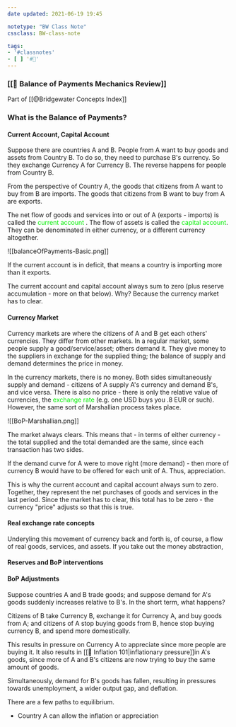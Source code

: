 ```yaml
---
date updated: 2021-06-19 19:45

notetype: "BW Class Note"
cssclass: BW-class-note

tags: 
- '#classnotes'
- [ ] '#🚧'
---
```


### [[🚧 Balance of Payments Mechanics Review]]
Part of [[@Bridgewater Concepts Index]]

### What is the Balance of Payments?

#### Current Account, Capital Account

Suppose there are countries A and B. People from A want to buy goods and assets from Country B. To do so, they need to purchase B's currency. So they exchange Currency A for Currency B. The reverse happens for people from Country B. 

From the perspective of Country A, the goods that citizens from A want to buy from B are imports. The goods that citizens from B want to buy from A are exports. 

The net flow of goods and services into or out of A (exports - imports) is called the <font color="gree">current account </font>. The flow of assets is called the <font color="gree">capital account</font>. They can be denominated in either currency, or a different currency altogether.

![[balanceOfPayments-Basic.png]]

If the current account is in deficit, that means a country is importing more than it exports. 

The current account and capital account always sum to zero (plus reserve accumulation - more on that below). Why? Because the currency market has to clear.

#### Currency Market

Currency markets are where the citizens of A and B get each others' currencies. They differ from other markets. In a regular market, some people supply a good/service/asset; others demand it. They give money to the suppliers in exchange for the supplied thing; the balance of supply and demand determines the price in money. 

In the currency markets, there is no money. Both sides simultaneously supply and demand - citizens of A supply A's currency and demand B's, and vice versa. There is also no price - there is only the relative value of currencies, the <font color="gree">exchange rate </font> (e.g. one USD buys you .8 EUR or such). However, the same sort of Marshallian process takes place. 

![[BoP-Marshallian.png]]

The market always clears. This means that - in terms of either currency - the total supplied and the total demanded are the same, since each transaction has two sides.

If the demand curve for A were to move right (more demand) - then more of currency B would have to be offered for each unit of A. Thus, appreciation. 

This is why the current account and capital account always sum to zero. Together, they represent the net purchases of goods and services in the last period. Since the market has to clear, this total has to be zero - the currency "price" adjusts so that this is true. 

#### Real exchange rate concepts

Underyling this movement of currency back and forth is, of course, a flow of real goods, services, and assets. If you take out the money abstraction,

#### Reserves and BoP interventions




#### BoP Adjustments

Suppose countries A and B trade goods; and suppose demand for A's goods suddenly increases relative to B's. In the short term, what happens?

Citizens of B take Currency B, exchange it for Currency A, and buy goods from A; and citizens of A stop buying goods from B, hence stop buying currency B, and spend more domestically. 

This results in pressure on Currency A to appreciate since more people are buying it. It also results in [[🚧 Inflation 101|inflationary pressure]]in A's goods, since more of A and B's citizens are now trying to buy the same amount of goods. 

Simultaneously, demand for B's goods has fallen, resulting in  pressures towards unemployment, a wider output gap, and deflation. 

There are a few paths to equilibrium. 
- Country A can allow the inflation or appreciation